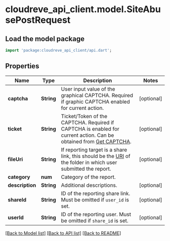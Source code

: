 # cloudreve_api_client.model.SiteAbusePostRequest

## Load the model package
```dart
import 'package:cloudreve_api_client/api.dart';
```

## Properties
Name | Type | Description | Notes
------------ | ------------- | ------------- | -------------
**captcha** | **String** | User input value of the graphical CAPTCHA. Required if graphic CAPTCHA enabled for current action. | [optional] 
**ticket** | **String** | Ticket/Token of the CAPTCHA. Required if CAPTCHA is enabled for current action. Can be obtained from [Get CAPTCHA](https://cloudrevev4.apifox.cn/get-captcha-289470260e0.md). | [optional] 
**fileUri** | **String** | If reporting target is a share link, this should be the [URI](https://docs.cloudreve.org/api/file-uri) of the folder in which user submitted the report. | [optional] 
**category** | **num** | Category of the report. | 
**description** | **String** | Additional descriptions. | [optional] 
**shareId** | **String** | ID of the reporting share link. Must be omitted if `user_id` is set. | [optional] 
**userId** | **String** | ID of the reporting user. Must be omitted if `share_id` is set. | [optional] 

[[Back to Model list]](../README.md#documentation-for-models) [[Back to API list]](../README.md#documentation-for-api-endpoints) [[Back to README]](../README.md)



